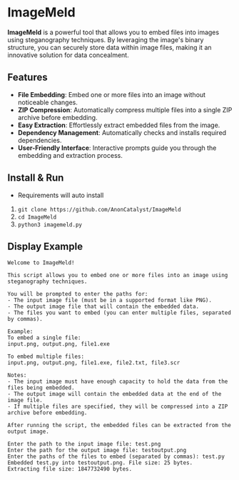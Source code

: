 # ImageMeld

**ImageMeld** is a powerful tool that allows you to embed files into images using steganography techniques. By leveraging the image's binary structure, you can securely store data within image files, making it an innovative solution for data concealment.

## Features
- **File Embedding**: Embed one or more files into an image without noticeable changes.
- **ZIP Compression**: Automatically compress multiple files into a single ZIP archive before embedding.
- **Easy Extraction**: Effortlessly extract embedded files from the image.
- **Dependency Management**: Automatically checks and installs required dependencies.
- **User-Friendly Interface**: Interactive prompts guide you through the embedding and extraction process.

## Install & Run

- Requirements will auto install
1. `git clone https://github.com/AnonCatalyst/ImageMeld`
2. `cd ImageMeld`
3. `python3 imagemeld.py`

## Display Example

```
Welcome to ImageMeld!

This script allows you to embed one or more files into an image using steganography techniques.

You will be prompted to enter the paths for:
- The input image file (must be in a supported format like PNG).
- The output image file that will contain the embedded data.
- The files you want to embed (you can enter multiple files, separated by commas).

Example:
To embed a single file:
input.png, output.png, file1.exe

To embed multiple files:
input.png, output.png, file1.exe, file2.txt, file3.scr

Notes:
- The input image must have enough capacity to hold the data from the files being embedded.
- The output image will contain the embedded data at the end of the image file.
- If multiple files are specified, they will be compressed into a ZIP archive before embedding.

After running the script, the embedded files can be extracted from the output image.

Enter the path to the input image file: test.png
Enter the path for the output image file: testoutput.png         
Enter the paths of the files to embed (separated by commas): test.py
Embedded test.py into testoutput.png. File size: 25 bytes.
Extracting file size: 1847732490 bytes.
```
